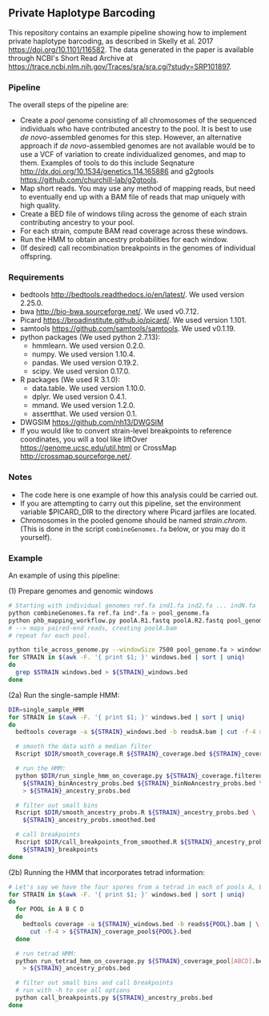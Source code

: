 ## Private Haplotype Barcoding

This repository contains an example pipeline showing how to
implement private haplotype barcoding, as described in
Skelly et al. 2017 https://doi.org/10.1101/116582.
The data generated in the paper is available through NCBI's
Short Read Archive at
https://trace.ncbi.nlm.nih.gov/Traces/sra/sra.cgi?study=SRP101897.

### Pipeline

The overall steps of the pipeline are:

* Create a *pool* genome consisting of all chromosomes of the
 sequenced individuals who have contributed ancestry to the pool.
 It is best to use *de novo*-assembled genomes for this step.
 However, an alternative approach if *de novo*-assembled genomes
 are not available would be to use a VCF of variation to create
 individualized genomes, and map to them. Examples of tools to do
 this include Seqnature http://dx.doi.org/10.1534/genetics.114.165886
 and g2gtools https://github.com/churchill-lab/g2gtools.
* Map short reads. You may use any method of mapping reads, but need to
 eventually end up with a BAM file of reads that map uniquely with high
 quality.
* Create a BED file of windows tiling across the genome of each
 strain contributing ancestry to your pool.
* For each strain, compute BAM read coverage across these windows.
* Run the HMM to obtain ancestry probabilities for each window.
* (If desired) call recombination breakpoints in the genomes of individual
 offspring.

### Requirements

* bedtools http://bedtools.readthedocs.io/en/latest/. We used version 2.25.0.
* bwa http://bio-bwa.sourceforge.net/. We used v0.7.12.
* Picard https://broadinstitute.github.io/picard/. We used version 1.101.
* samtools https://github.com/samtools/samtools. We used v0.1.19.
* python packages (We used python 2.7.13):
  * hmmlearn. We used version 0.2.0.
  * numpy. We used version 1.10.4.
  * pandas. We used version 0.19.2.
  * scipy. We used version 0.17.0.
* R packages (We used R 3.1.0):
  * data.table. We used version 1.10.0.
  * dplyr. We used version 0.4.1.
  * mmand. We used version 1.2.0.
  * assertthat. We used version 0.1.
* DWGSIM https://github.com/nh13/DWGSIM
* If you would like to convert strain-level breakpoints to reference
 coordinates, you will a tool like liftOver https://genome.ucsc.edu/util.html
 or CrossMap http://crossmap.sourceforge.net/.

### Notes

* The code here is one example of how this analysis could be carried
 out.
* If you are attempting to carry out this pipeline, set the environment
 variable $PICARD_DIR to the directory where Picard jarfiles are located.
* Chromosomes in the pooled genome should be named *strain*.*chrom*.
(This is done in the script `combineGenomes.fa` below, or you may do it
  yourself).

### Example

An example of using this pipeline:

(1) Prepare genomes and genomic windows
```bash
# Starting with individual genomes ref.fa ind1.fa ind2.fa ... indN.fa
python combineGenomes.fa ref.fa ind*.fa > pool_genome.fa
python phb_mapping_workflow.py poolA.R1.fastq poolA.R2.fastq pool_genome.fa
# --> maps paired-end reads, creating poolA.bam
# repeat for each pool.

python tile_across_genome.py --windowSize 7500 pool_genome.fa > windows.bed
for STRAIN in $(awk -F. '{ print $1; }' windows.bed | sort | uniq)
do
  grep $STRAIN windows.bed > ${STRAIN}_windows.bed
done
```

(2a) Run the single-sample HMM:
```bash
DIR=single_sample_HMM
for STRAIN in $(awk -F. '{ print $1; }' windows.bed | sort | uniq)
do
  bedtools coverage -a ${STRAIN}_windows.bed -b readsA.bam | cut -f-4 > ${STRAIN}_coverage.bed

  # smooth the data with a median filter
  Rscript $DIR/smooth_coverage.R ${STRAIN}_coverage.bed ${STRAIN}_coverage.filtered.bed

  # run the HMM:
  python $DIR/run_single_hmm_on_coverage.py ${STRAIN}_coverage.filtered.bed \
    ${STRAIN}_binAncestry_probs.bed ${STRAIN}_binNoAncestry_probs.bed \
    > ${STRAIN}_ancestry_probs.bed

  # filter out small bins
  Rscript $DIR/smooth_ancestry_probs.R ${STRAIN}_ancestry_probs.bed \
    ${STRAIN}_ancestry_probs.smoothed.bed

  # call breakpoints
  Rscript $DIR/call_breakpoints_from_smoothed.R ${STRAIN}_ancestry_probs.smoothed.bed \
    ${STRAIN}_breakpoints
done
```

(2b) Running the HMM that incorporates tetrad information:
```bash
# Let's say we have the four spores from a tetrad in each of pools A, B, C, and D
for STRAIN in $(awk -F. '{ print $1; }' windows.bed | sort | uniq)
do
  for POOL in A B C D
  do
    bedtools coverage -a ${STRAIN}_windows.bed -b reads${POOL}.bam | \
      cut -f-4 > ${STRAIN}_coverage_pool${POOL}.bed
  done

  # run tetrad HMM:
  python run_tetrad_hmm_on_coverage.py ${STRAIN}_coverage_pool[ABCD].bed \
    > ${STRAIN}_ancestry_probs.bed

  # filter out small bins and call breakpoints
  # run with -h to see all options
  python call_breakpoints.py ${STRAIN}_ancestry_probs.bed
done
```
